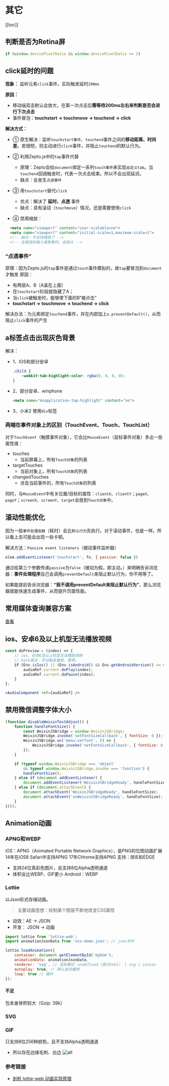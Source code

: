 # 其它
[[toc]]

## 判断是否为Retina屏
```js
if (window.devicePixelRatio && window.devicePixelRatio >= 2)
```


## click延时的问题
**现象：** 监听元素`click`事件，实际触发延时`200ms`

**原因：** 
  - 移动端双击默认会放大，在第一次点击后**需等待200ms左右来判断是否会进行下次点击**
  - 事件冒泡：**touchstart -> touchmove -> touchend -> click**

**解决方式：**
  - ① 原生解决：监听`touchstart事件`、`touchend`事件之间的**移动距离、时间差**。若很短，则主动进行`click`事件，并阻止`touchend`的默认行为。

  - ② 利用Zepto.js中的`tap`事件代替
    - 原理：Zepto会给`document`绑定一系列`touch事件`来实现`自定义tab`。当`touchend`回调触发时，代表一次点击结束。所以不会出现延迟。
    - 缺点：会发生`点透事件`

  - ③ 用`touchstart`替代`click`
    - 优点：解决了 **延时、点透** 事件
    - 缺点：具有滚动（`touchmove`）情况，还是需要使用`click`

  - ④ 禁用缩放：
  ```html
    <meta name="viewport" content="user-scalable=no">
    <meta name="viewport" content="initial-scale=1,maximum-scale=1">
    <!-- 缺点：不支持缩放了 -->
    <!-- 在微信的输入框聚焦时，会放大 -->
  ```
 
### “点透事件”
 原理：因为Zepto.js的`tap`事件是通过`touch`事件模拟的，故`tap`要冒泡到`document`才触发
 原因：
  - 有两层A、B（A盖在上面）
  - 在`touchstart`阶段就隐藏了A；
  - 当`click`被触发时，能够使下面的B“被点击”
  - **touchstart -> touchmove -> touchend -> click**
 
 解决办法：为元素绑定`touchend`事件，并在内部加上`e.preventDefault()`，从而阻止`click`事件的产生
<!-- 
### “滑动事件”
 通过`touchstart`、`touchend`来计算此次的滑动方向。
 ```js
 // 调用时：setListenForWipe(elem, gesture, type)
 setListenForWipe(elem, gesture, type) {
     if (type) {
         // 1、绑定touchstart、touchend
         // 2、记录startX、startY（从ev.touches[0].pageX中取值）
         // 3、记录endX、endY（从ev.changedTouches[0].pageX中取值）
         // 4、取完endX、endY后计算角度、方向
         // 5、将方向赋值给传入的gesture对象
     } else {
         // 解绑touchstart、touchend
     }
 }
 ```
 注意：对于`touchend`事件，`touches`和`targetTouches`只存储接触到屏幕上的点，要获取最后离开的触摸点，要用`changedTouches` -->

<!-- 
## click延时、穿透问题
现象：
 - [延时] 监听元素`click`事件，实际触发延时`200ms`
 - [穿透] 点击蒙层，蒙层消失后，底层元素也被触发“点击事件”

原因：移动端双击默认会放大，在第一次点击后**需等待200ms左右来判断是否会进行下次点击**

解决：
 - 1、利用zepto.js
    - 优点：利用tab事件来监听click
    - 缺点：点透事件（移动端的事件冒泡机制：touchstart、touchmove、touchend、click）
 - 2、原生js实现
    - 思路：监听touchstart事件。若无移动，且在离开屏幕时，触发touchend时计算时间差，若很短，则主动进行click事件，并preventDefault在touchend上的冒泡。 -->


<!-- ##  touch事件 和 web端click事件 的区别
在移动端，在手指点击一个元素，会经过：**touchstart -> touchmove -> touchend -> click**

`touchstart`，手指一触碰就能触发

`click`，则需要：
 手指触碰 -> 未在屏幕上移动 -> 离开屏幕 -> 从“触摸到离开”的时间间隔短 -->

## a标签点击出现灰色背景
解决：
 - 1、IOS和部分安卓
    ```css
    .child {
        -webkit-tab-highlight-color: rgba(0, 0, 0, 0);
    }
    ```
 - 2、部分安卓、winphone
    ```html
    <meta name="msapplication-tap-highlight" content="no">
    ```
 - 3、小米2
    使用`div`标签

 ### 两端在事件对象上的区别（TouchEvent、Touch、TouchList）
 对于`TouchEvent`（触摸事件对象），它会比`MouseEvent`（鼠标事件对象）多出一些属性值：
  - touches
    - 当前屏幕上，所有`Touch对象`的列表
  - targetTouches
    - 当前对象上，所有`Touch对象`的列表
  - changedTouches
    - 涉及当前事件的，所有`Touch对象`的列表
 
 同时，与`MouseEvent`中有关位置/目标的属性：`clientX`、`clientY`；`pageX`、`pageY`；`screenX`、`screenY`、`target`会放到`Touch对象`中。


## 滚动性能优化
因为一般`事件处理函数`（耗时）会比`默认行为`先执行。对于滚动事件，也是一样。所以看上去可能会出现一些卡顿。

解决方法：`Passive event listeners`（被动事件监听器）
```js
elem.addEventListener('touchstart', fn, { passive: false })
```
通过给第三个参数传递`passive`为`false`（被动为假，即主动。）来明确告诉浏览器：**事件处理程序**自己会调用`preventDefault`来阻止默认行为，你不用等了。

如果能提前告诉浏览器：**“我不调用preventDefault来阻止默认行为”**，那么浏览器就能快速生成事件，从而提升页面性能。


## 常用媒体查询兼容方案
[查看](./MEDIA.md)

## ios、安卓6及以上机型无法播放视频

```js
const doPreview = (index) => {
    // ios、安卓6及以上机型无法播放视频
    // hack做法：手动触发播放、暂停。
    if (Env.isIos() || (Env.isAndroid() && Env.getAndroidVersion() >= 6)) {
        audioRef.current.doPlay(index);
        audioRef.current.doPause(index);
    }
};
```

```jsx
<AudioComponent ref={audioRef} />
```

## 禁用微信调整字体大小
```js
(function disableWeixinTextAdjust() {
    function handleFontSize() {
        const WeixinJSBridge = window.WeixinJSBridge;
        WeixinJSBridge.invoke('setFontSizeCallback', { fontSize: 0 });
        WeixinJSBridge.on('menu:setfont', () => {
            WeixinJSBridge.invoke('setFontSizeCallback', { fontSize: 0 });
        });
    }

    if (typeof window.WeixinJSBridge === 'object'
        && typeof window.WeixinJSBridge.invoke === 'function') {
        handleFontSize();
    } else if (document.addEventListener) {
        document.addEventListener('WeixinJSBridgeReady', handleFontSize, false);
    } else if (document.attachEvent) {
        document.attachEvent('WeixinJSBridgeReady', handleFontSize);
        document.attachEvent('onWeixinJSBridgeReady', handleFontSize);
    }
}());
```

## Animation动画

### APNG和WEBP
iOS：APNG（Animated Portable Network Graphics），是PNG的位图动画扩展
14年在iOS8 Safari中支持APNG
17年CHrome支持APNG
支持：除IE和EDGE
 - 支持24位真彩色图片，且支持8位Alpha透明通道
 - 体积会比WEBP、GIF更小
Android：WEBP

### Lottie
以Json形式存储动画。
> 主要动画思想：绘制某个图层不断地改变CSS属性
 - 动效：AE -> JSON
 - 开发： JSON -> 动画

```js
import lottie from 'lottie-web';
import animationJsonData from 'xxx-demo.json'; // json文件

lottie.loadAnimation({
    container: document.getElementById('myDom'),
    animationData: animationJsonData,
    renderer: 'svg', // 渲染模式：undefined（表示html） | svg | canvas
    autoplay: true, // 默认自动播放
    loop: true // 循环
});
```

#### 不足
包本身体积较大（Gzip: 39k）

### SVG

### GIF
只支持8位256种颜色，且不支持Alpha透明通道
 - 所以存在边缘毛刺、白边
![alt](https://p5.music.126.net/obj/wo3DlcOGw6DClTvDisK1/5736661570/0473/0d3b/f005/c22a432f057f13bab80b7472e7e0e01f.png)

### 参考链接
 - [剖析 lottie-web 动画实现原理](https://mp.weixin.qq.com/s/yUrrXpZRs-fnlTLohPMLEQ)
